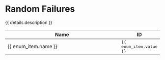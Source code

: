 <script setup>
import { response as enums } from './../dumps/enums.json'

const details = enums.random_failures
</script>

<style>
.selectable-group {
    user-select: all;
    font-family: monospace
}
</style>

# Random Failures

{{ details.description }}

<table>
    <thead>
        <th style="width:100%">Name</th>
        <th>ID</th>
    </thead>
    <tbody>
        <tr v-for="(enum_item, index) in details.list" :key="index">
            <td>{{ enum_item.name }}</td>
            <td><Badge class="selectable-group" type="tip">{{ enum_item.value }}</Badge></td>
        </tr>
    </tbody>
</table>